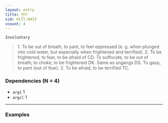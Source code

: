 ```yaml
---
layout: entry
title: དངང་
vid: Hill:0413
vcount: 4
---
```

`Involuntary` 
> 1\.
 To be out of breath, to pant, to feel oppressed (e\.
g\.
 when plunged into cold water, but especially when frightened and terrified)\.
 2\.
 To be frightened, to fear, to be afraid of CD\.
 To suffocate, to be out of breath; to choke, to be frightened DK\.
 Same as sngangs DS\.
 To gasp, to pant (out of fear)\.
 2\.
 To be afraid, to be terrified TC\.

### Dependencies (N = 4)
* `arg1` 1
* `argcl` 1

---

### Examples




